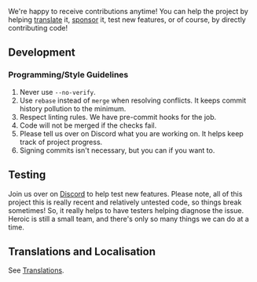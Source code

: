 We're happy to receive contributions anytime!
You can help the project by helping [translate](https://github.com/Heroic-Games-Launcher/HeroicGamesLauncher/wiki/Translations) it, [sponsor](https://github.com/Heroic-Games-Launcher/HeroicGamesLauncher/blob/main/Support.md) it, test new features, or of course, by directly contributing code!

## Development

### Programming/Style Guidelines

1. Never use `--no-verify`.
2. Use `rebase` instead of `merge` when resolving conflicts. It keeps commit history pollution to the minimum.
3. Respect linting rules. We have pre-commit hooks for the job.
4. Code will not be merged if the checks fail.
5. Please tell us over on Discord what you are working on. It helps keep track of project progress.
6. Signing commits isn't necessary, but you can if you want to.

## Testing
Join us over on [Discord](https://discord.gg/rHJ2uqdquK) to help test new features.
Please note, all of this project this is really recent and relatively untested code, so things break sometimes!
So, it really helps to have testers helping diagnose the issue. Heroic is still a small team, and there's only so many things we can do at a time.

## Translations and Localisation
See [Translations](https://github.com/Heroic-Games-Launcher/HeroicGamesLauncher/wiki/Translations).